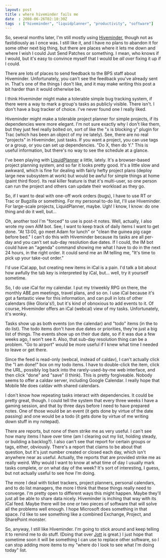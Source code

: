 ```yaml
---
layout: post
title : where hiveminder fails me
date  : 2008-06-26T02:10:30Z
tags  : ["hiveminder", "liquidplanner", "productivity", "software"]
---
```

So, several months later, I'm still mostly using
[Hiveminder](http://hiveminder.com/), though not as
fastidiously as I once was.  I still like it, and I have no plans to abandon it
for some other next big thing, but there are places where it lets me down and
where I wish I could Just Send Patches or something.  I mean, who knows if I
would, but it's easy to convince myself that I would be *all over* fixing it up
if I could.

There are lots of places to send feedback to the BPS staff about Hiveminder.
Unfortunately, you can't see the feedback you've already sent in.  That's one
of the things I don't like, and it may make writing this post a bit harder than
it would otherwise be.

I think Hiveminder might make a tolerable simple bug tracking system, if there
were a way to mark a group's tasks as publicly visible.  There isn't.  I don't
have a bug tracker of choice.  I've never found one I really liked.

Hiveminder might make a tolerable project planner for simple projects, if its
dependencies were more elegant.  I'm not sure exactly why I don't like them,
but they just feel really bolted on, sort of like the "x is blocking y" plugin
for Trac (which has been an object of my ire lately).  See, there are no real
"projects" in Hiveminder, just tasks.  If you want a project, you can use tags
or a group, or you can set up dependencies.  "Do X, then do Y."  This is useful
information, but there's no way to see the schedule at a glance.

I've been playing with [LiquidPlanner](http://www.liquidplanner.com/) a little,
lately.  It's a browser-based project planning system, and so far it looks
pretty good.  It's a little slow and awkward, which is fine for dealing with
fairly hefty project plans (deploy large new subsystem at work) but would be
awful for simple things at home (paint third floor).  Its real killer feature
is that it's multi-user, so one person can run the project and others can
update their workload as they go.

So, if I want to deal with one-off work orders (bugs), I have to use RT or Trac
or Bugzilla or something.  For my personal to-do list, I'll use Hiveminder.
For large-scale projects, LiquidPlanner, maybe.  Ugh!  I know, I know: do one
thing and do it well, but...

Oh, another tool I'm "forced" to use is post-it notes.  Well, actually, I also
wrote my own AIM bot.  See, I want to keep track of daily items I want to get
done.  "At 13:00, go meet Adam for lunch" or "clean the guinea pig cage before
bed."  I can't do this with Hiveminder because its tasks are all per-day and
you can't set sub-day resolution due dates.  If I could, the IM bot could have
an "agenda" command showing me what I have to do in the next 24 hours, in the
right order.  It could send me an IM telling me, "It's time to pick up your
take-out order."

I'd use iCal.app, but creating new items in iCal is a pain.  I'd talk a bit
about how awfully the tab key is interpreted by iCal, but... well, try it
yourself sometime.

So, I do use iCal for my calendar.  I put my triweekly RPG on there, the
monthly ABE.pm meetings, travel plans, and so on.  I use iCal because it's got
a fantastic view for this information, and can pull in lots of other calendars
(like Gloria's!), but it's kind of obnoxious to add events to it.  Of course,
Hiveminder offers an iCal (webcal) view of my tasks.  Unfortunately, it's
wonky.

Tasks show up as both events (on the calendar) and "todo" items (in the to do
list).  The todo items don't have due dates or priorities, they're just a big
list of things.  The events show up on their due date, so if it was due a few
weeks ago, I won't see it.  Also, that sub-day resolution thing can be a
problem.  "Go to airport" would be more useful if I knew what time I needed to
leave or get there.

Since the feed is read-only (webcal, instead of caldav), I can't actually click
the "I am done!" box on my todo items.  I have to double-click the item, click
the URL, possibly log back into the rarely-used-by-me web interface, and then
click "done" and "save" (I think).  This is pretty forgiveable.  Nobody seems
to offer a caldav server, including Google Calendar.  I really hope that Mobile
Me does caldav with shared calendars.

I don't know how repeating tasks interact with dependencies.  It could be
pretty great, though.  I could tell the system that every three weeks I have a
gaming session, and that by three days before I need to have prepared notes.
One of those would be an event (it gets done by virtue of the date passing) and
one would be a todo (it gets done by virtue of me writing down stuff in my
notepad).

There are reports, but none of them strike me as very useful.  I can't see how
many items I have over time (am I clearing out my list, holding steady, or
building a backlog?).  I also can't see that report for certain groups or tags,
either, obviously.  There's a report that claims to be about that question, but
it's just number created or closed each day, which isn't anywhere near as
useful.  Actually, the reports that are provided strike me as really weird.
Why would I want to know at what time of day I usually mark tasks complete, or
on what day of the week?  It's sort of interesting, I guess, but not actually
useful to see how I'm doing.

The more I deal with ticket trackers, project planners, personal calendars, and
to do list managers, the more I think that these things really need to
converge.  I'm pretty open to different ways this might happen.  Maybe they'll
just all be able to share data nicely.  Hiveminder is inching that way with its
iCal feed.  Maybe there will be one or two pieces of software that will solve
all the problems well enough.  I hope Microsoft does something in that space.
I'd like to see something like a combined Exchange, Project, and SharePoint
monster.

So, anyway, I still like Hiveminder.  I'm going to stick around and keep
telling it to remind me to do stuff.  (Doing that over [Jott](http://jott.com)
is great.)  I just hope that sometime soon it will be something I can use to
replace other software, so I can stop adding more items to my "where do I look
to see what I'm doing today" list.

